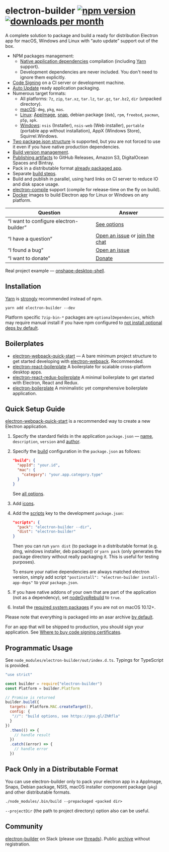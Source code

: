 # electron-builder [![npm version](https://img.shields.io/npm/v/electron-builder.svg?label=latest)](https://yarn.pm/electron-builder) [![downloads per month](https://img.shields.io/npm/dm/electron-builder.svg)](https://yarn.pm/electron-builder)
A complete solution to package and build a ready for distribution Electron app for macOS, Windows and Linux with “auto update” support out of the box.

* NPM packages management:
  * [Native application dependencies](https://electron.atom.io/docs/tutorial/using-native-node-modules/) compilation (including [Yarn](http://yarnpkg.com/) support).
  * Development dependencies are never included. You don't need to ignore them explicitly.
* [Code Signing](code-signing.md) on a CI server or development machine.
* [Auto Update](auto-update.md) ready application packaging.
* Numerous target formats:
  * All platforms: `7z`, `zip`, `tar.xz`, `tar.lz`, `tar.gz`, `tar.bz2`, `dir` (unpacked directory).
  * [macOS](configuration/mac.md#MacConfiguration-target): `dmg`, `pkg`, `mas`.
  * [Linux](configuration/linux.md#LinuxConfiguration-target): [AppImage](http://appimage.org), [snap](http://snapcraft.io), debian package (`deb`), `rpm`, `freebsd`, `pacman`, `p5p`, `apk`.
  * [Windows](configuration/win.md#WindowsConfiguration-target): `nsis` (Installer), `nsis-web` (Web installer), `portable` (portable app without installation), AppX (Windows Store), Squirrel.Windows.
* [Two package.json structure](tutorials/two-package-structure.md) is supported, but you are not forced to use it even if you have native production dependencies.  
* [Build version management](configuration/configuration.md#build-version-management).
* [Publishing artifacts](/configuration/publish) to GitHub Releases, Amazon S3, DigitalOcean Spaces and Bintray.
* Pack in a distributable format [already packaged app](#pack-only-in-a-distributable-format).
* Separate [build steps](https://github.com/electron-userland/electron-builder/issues/1102#issuecomment-271845854).
* Build and publish in parallel, using hard links on CI server to reduce IO and disk space usage.
* [electron-compile](https://github.com/electron/electron-compile) support (compile for release-time on the fly on build).
* [Docker](/multi-platform-build#docker) images to build Electron app for Linux or Windows on any platform.

| Question | Answer |
|--------|-------|
| “I want to configure electron-builder” | [See options](/configuration/configuration.md) |
| “I have a question” | [Open an issue](https://github.com/electron-userland/electron-builder/issues) or [join the chat](https://slackin.electron.build) |
| “I found a bug” | [Open an issue](https://github.com/electron-userland/electron-builder/issues/new) |
| “I want to donate” | [Donate](/donate.md) |

Real project example — [onshape-desktop-shell](https://github.com/develar/onshape-desktop-shell).

## Installation
[Yarn](http://yarnpkg.com/) is [strongly](https://github.com/electron-userland/electron-builder/issues/1147#issuecomment-276284477) recommended instead of npm.

`yarn add electron-builder --dev`

Platform specific `7zip-bin-*` packages are `optionalDependencies`, which may require manual install if you have npm configured to [not install optional deps by default](https://docs.npmjs.com/misc/config#optional).

## Boilerplates

* [electron-webpack-quick-start](https://github.com/electron-userland/electron-webpack-quick-start) — A bare minimum project structure to get started developing with [electron-webpack](https://github.com/electron-userland/electron-webpack). Recommended.
* [electron-react-boilerplate](https://github.com/chentsulin/electron-react-boilerplate) A boilerplate for scalable cross-platform desktop apps.
* [electron-react-redux-boilerplate](https://github.com/jschr/electron-react-redux-boilerplate) A minimal boilerplate to get started with Electron, React and Redux.
* [electron-boilerplate](https://github.com/szwacz/electron-boilerplate) A minimalistic yet comprehensive boilerplate application.

## Quick Setup Guide

[electron-webpack-quick-start](https://github.com/electron-userland/electron-webpack-quick-start) is a recommended way to create a new Electron application.

1. Specify the standard fields in the application `package.json` — [name](/configuration/configuration.md#Metadata-name), `description`, `version` and [author](https://docs.npmjs.com/files/package.json#people-fields-author-contributors).

2. Specify the [build](/configuration/configuration.md#configuration) configuration in the `package.json` as follows:
    ```json
    "build": {
      "appId": "your.id",
      "mac": {
        "category": "your.app.category.type"
      }
    }
    ```
   See [all options](/configuration/configuration.md#configuration).

3. Add [icons](/icons.md).

4. Add the [scripts](https://docs.npmjs.com/cli/run-script) key to the development `package.json`:
    ```json
    "scripts": {
      "pack": "electron-builder --dir",
      "dist": "electron-builder"
    }
    ```
    Then you can run `yarn dist` (to package in a distributable format (e.g. dmg, windows installer, deb package)) or `yarn pack` (only generates the package directory without really packaging it. This is useful for testing purposes).

    To ensure your native dependencies are always matched electron version, simply add script `"postinstall": "electron-builder install-app-deps"` to your `package.json`.

5. If you have native addons of your own that are part of the application (not as a dependency), set [nodeGypRebuild](/configuration/configuration#Configuration-nodeGypRebuild) to `true`.
   
6. Install the [required system packages](/multi-platform-build.md) if you are not on macOS 10.12+.

Please note that everything is packaged into an asar archive [by default](configuration/configuration.md#Configuration-asar).

For an app that will be shipped to production, you should sign your application. See [Where to buy code signing certificates](/code-signing.md#where-to-buy-code-signing-certificate).

## Programmatic Usage
See `node_modules/electron-builder/out/index.d.ts`. Typings for TypeScript is provided.

```js
"use strict"

const builder = require("electron-builder")
const Platform = builder.Platform

// Promise is returned
builder.build({
  targets: Platform.MAC.createTarget(),
  config: {
   "//": "build options, see https://goo.gl/ZhRfla"
  }
})
  .then(() => {
    // handle result
  })
  .catch((error) => {
    // handle error
  })
```

## Pack Only in a Distributable Format

You can use electron-builder only to pack your electron app in a AppImage, Snaps, Debian package, NSIS, macOS installer component package (`pkg`) 
and other distributable formats.

```
./node_modules/.bin/build --prepackaged <packed dir>
```

`--projectDir` (the path to project directory) option also can be useful.

## Community

[electron-builder](https://slackin.electron.build) on Slack (please use [threads](https://get.slack.help/hc/articles/115000769927-Message-threads)).
Public [archive](http://electron-builder.slackarchive.io) without registration.